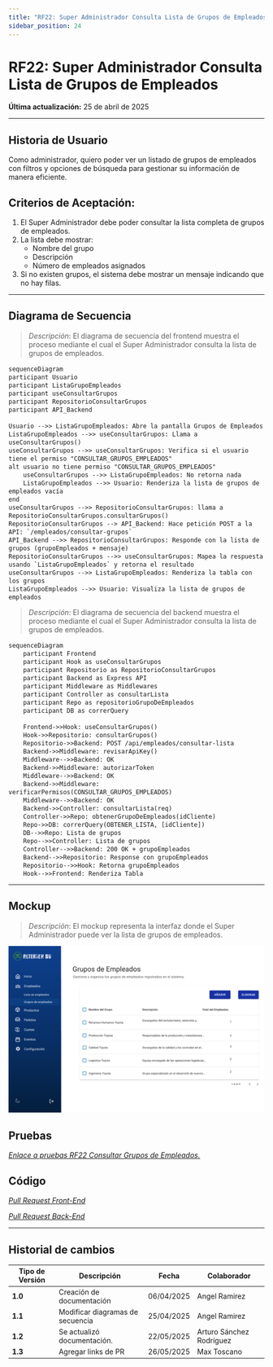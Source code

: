 ```yaml
---
title: "RF22: Super Administrador Consulta Lista de Grupos de Empleados"
sidebar_position: 24
---
```


# RF22: Super Administrador Consulta Lista de Grupos de Empleados

**Última actualización:** 25 de abril de 2025

---

## Historia de Usuario

Como administrador, quiero poder ver un listado de grupos de empleados con filtros y opciones de búsqueda para gestionar su información de manera eficiente.

## **Criterios de Aceptación:**

1. El Super Administrador debe poder consultar la lista completa de grupos de empleados.
2. La lista debe mostrar:
   - Nombre del grupo
   - Descripción
   - Número de empleados asignados
3. Si no existen grupos, el sistema debe mostrar un mensaje indicando que no hay filas.

---

## **Diagrama de Secuencia**

> _Descripción_: El diagrama de secuencia del frontend muestra el proceso mediante el cual el Super Administrador consulta la lista de grupos de empleados.

```mermaid
sequenceDiagram
participant Usuario
participant ListaGrupoEmpleados
participant useConsultarGrupos
participant RepositorioConsultarGrupos
participant API_Backend

Usuario -->> ListaGrupoEmpleados: Abre la pantalla Grupos de Empleados
ListaGrupoEmpleados -->> useConsultarGrupos: Llama a useConsultarGrupos()
useConsultarGrupos -->> useConsultarGrupos: Verifica si el usuario tiene el permiso "CONSULTAR_GRUPOS_EMPLEADOS"
alt usuario no tiene permiso "CONSULTAR_GRUPOS_EMPLEADOS"
    useConsultarGrupos -->> ListaGrupoEmpleados: No retorna nada
    ListaGrupoEmpleados -->> Usuario: Renderiza la lista de grupos de empleados vacía
end
useConsultarGrupos -->> RepositorioConsultarGrupos: llama a RepositorioConsultarGrupos.consultarGrupos()
RepositorioConsultarGrupos --> API_Backend: Hace petición POST a la API: `/empleados/consultar-grupos`
API_Backend -->> RepositorioConsultarGrupos: Responde con la lista de grupos (grupoEmpleados + mensaje)
RepositorioConsultarGrupos -->> useConsultarGrupos: Mapea la respuesta usando `ListaGrupoEmpleados` y retorna el resultado
useConsultarGrupos -->> ListaGrupoEmpleados: Renderiza la tabla con los grupos
ListaGrupoEmpleados -->> Usuario: Visualiza la lista de grupos de empleados
```

> _Descripción_: El diagrama de secuencia del backend muestra el proceso mediante el cual el Super Administrador consulta la lista de grupos de empleados.

```mermaid
sequenceDiagram
    participant Frontend
    participant Hook as useConsultarGrupos
    participant Repositorio as RepositorioConsultarGrupos
    participant Backend as Express API
    participant Middleware as Middlewares
    participant Controller as consultarLista
    participant Repo as repositorioGrupoDeEmpleados
    participant DB as correrQuery

    Frontend->>Hook: useConsultarGrupos()
    Hook->>Repositorio: consultarGrupos()
    Repositorio->>Backend: POST /api/empleados/consultar-lista
    Backend->>Middleware: revisarApiKey()
    Middleware-->>Backend: OK
    Backend->>Middleware: autorizarToken
    Middleware-->>Backend: OK
    Backend->>Middleware: verificarPermisos(CONSULTAR_GRUPOS_EMPLEADOS)
    Middleware-->>Backend: OK
    Backend->>Controller: consultarLista(req)
    Controller->>Repo: obtenerGrupoDeEmpleados(idCliente)
    Repo->>DB: correrQuery(OBTENER_LISTA, [idCliente])
    DB-->>Repo: Lista de grupos
    Repo-->>Controller: Lista de grupos
    Controller-->>Backend: 200 OK + grupoEmpleados
    Backend-->>Repositorio: Response con grupoEmpleados
    Repositorio-->>Hook: Retorna grupoEmpleados
    Hook-->>Frontend: Renderiza Tabla
```

---

## **Mockup**

> _Descripción_: El mockup representa la interfaz donde el Super Administrador puede ver la lista de grupos de empleados.

![alt text](imagenes\RF22ConsultaGrupoEmpleados.png)

## **Pruebas**

_<u>[Enlace a pruebas RF22 Consultar Grupos de Empleados.](https://docs.google.com/spreadsheets/d/1NLGwGrGA5PVOEzLaqxa8Ts1D_Ng3QzzqNKWJYUzxD-M/edit?gid=491705582#gid=491705582)</u>_

## **Código**

_<u>[Pull Request Front-End](https://github.com/CodeAnd-Co/Frontend-Text-Lines/pull/14)</u>_

_<u>[Pull Request Back-End](https://github.com/CodeAnd-Co/Backend-textiles/pull/15)</u>_

---

## Historial de cambios

| **Tipo de Versión** | **Descripción**                  | **Fecha**  | **Colaborador**          |
| ------------------- | -------------------------------- | ---------- | ------------------------ |
| **1.0**             | Creación de documentación        | 06/04/2025 | Angel Ramirez            |
| **1.1**             | Modificar diagramas de secuencia | 25/04/2025 | Angel Ramirez            |
| **1.2**             | Se actualizó documentación.      | 22/05/2025 | Arturo Sánchez Rodríguez |
| **1.3**             | Agregar links de PR              | 26/05/2025 | Max Toscano              |
